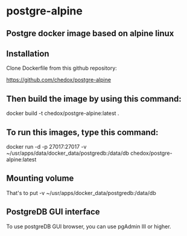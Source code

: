 # postgre-alpine

Postgre docker image based on alpine linux
-------------------------------------------

Installation
---------------
Clone Dockerfile from this github repository:

https://github.com/chedox/postgre-alpine


Then build the image by using this command:
--------------------------------------------

docker build -t chedox/postgre-alpine:latest .


To run this images, type this command:
---------------------------------------

docker run -d -p 27017:27017 -v ~/usr/apps/data/docker_data/postgredb:/data/db chedox/postgre-alpine:latest

Mounting volume
-----------------------

That's to put -v ~/usr/apps/docker_data/postgredb:/data/db

PostgreDB GUI interface
---------------------------
To use postgreDB GUI browser, you can use pgAdmin III or higher.
